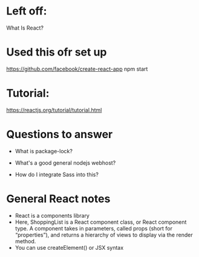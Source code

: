 # Left off:
  What Is React?


# Used this ofr set up
  https://github.com/facebook/create-react-app
  npm start


# Tutorial:

  https://reactjs.org/tutorial/tutorial.html




# Questions to answer

  - What is package-lock?

  - What's a good general nodejs webhost?

  - How do I integrate Sass into this?



# General React notes
  - React is a components library
  - Here, ShoppingList is a React component class, or React component type. A component takes in parameters, called props (short for “properties”), and returns a hierarchy of views to display via the render method.
  - You can use createElement() or JSX syntax
